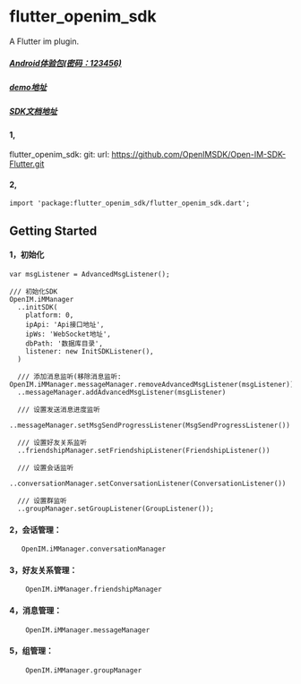 # flutter_openim_sdk

A Flutter im plugin.

##### [Android体验包(密码：123456)](https://www.pgyer.com/openim)
##### [demo地址](https://github.com/hrxiang/OpenIMFlutterDemo.git)
##### [SDK文档地址](xxxx)



#### 1,
   flutter_openim_sdk:
      git:
        url: https://github.com/OpenIMSDK/Open-IM-SDK-Flutter.git
        
#### 2,
    import 'package:flutter_openim_sdk/flutter_openim_sdk.dart';
    
## Getting Started

#### 1，初始化 
  
    var msgListener = AdvancedMsgListener();
    
    /// 初始化SDK
    OpenIM.iMManager
      ..initSDK(
        platform: 0,
        ipApi: 'Api接口地址',
        ipWs: 'WebSocket地址',
        dbPath: '数据库目录',
        listener: new InitSDKListener(),
      )

      /// 添加消息监听(移除消息监听: OpenIM.iMManager.messageManager.removeAdvancedMsgListener(msgListener))
      ..messageManager.addAdvancedMsgListener(msgListener)

      /// 设置发送消息进度监听
      ..messageManager.setMsgSendProgressListener(MsgSendProgressListener())

      /// 设置好友关系监听
      ..friendshipManager.setFriendshipListener(FriendshipListener())

      /// 设置会话监听
      ..conversationManager.setConversationListener(ConversationListener())

      /// 设置群监听
      ..groupManager.setGroupListener(GroupListener());
      
#### 2，会话管理：      
       OpenIM.iMManager.conversationManager

#### 3，好友关系管理：  
        OpenIM.iMManager.friendshipManager

#### 4，消息管理：     
        OpenIM.iMManager.messageManager
        
#### 5，组管理：      
        OpenIM.iMManager.groupManager
